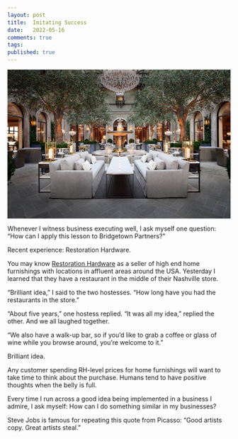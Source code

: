 ```yaml
---
layout: post
title:  Imitating Success
date:   2022-05-16
comments: true
tags: 
published: true
---
```

<img src="/images/restoration_hardware_restaurant_nashville.jpg" align="center" width="600" padding="10" alt="Restoration Hardware in Nashville, TN" title="Restoration Hardware in Nashville, TN" />

Whenever I witness business executing well, I ask myself one question: “How can I apply this lesson to Bridgetown Partners?" 

Recent experience: Restoration Hardware. 

<!--more-->

You may know [Restoration Hardware](https://rh.com) as a seller of high end home furnishings with locations in affluent areas around the USA. Yesterday I learned that they have a restaurant in the middle of their Nashville store. 

“Brilliant idea,” I said to the two hostesses. “How long have you had the restaurants in the store.”

“About five years,” one hostess replied. “It was all my idea,” replied the other. And we all laughed together. 

“We also have a walk-up bar, so if you’d like to grab a coffee or glass of wine while you browse around, you’re welcome to it.” 

Brilliant idea. 

Any customer spending RH-level prices for home furnishings will want to take time to think about the purchase. Humans tend to have positive thoughts when the belly is full. 

Every time I run across a good idea being implemented in a business I admire, I ask myself: How can I do something similar in my businesses?

Steve Jobs is famous for repeating this quote from Picasso: “Good artists copy. Great artists steal.”